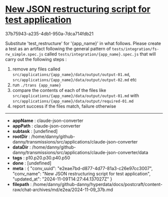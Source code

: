 # [New JSON restructuring script for test application](https://claude.ai/chat/e2eae7bd-d877-4d77-81a3-c26e97cc3007)

37b75943-a235-4db1-950a-7dca714fdb21

Substitute 'test_restructure' for '{app_name}' in what follows.
Please create a test as an artifact following the general pattern of `tests/integration/fs-rw_simple.spec.js` called  `tests/integration/{app_name}.spec.js` that will carry out the following steps :
1. remove any files called `src/applications/{app_name}/data/output/output-01.md`, `src/applications/{app_name}/data/output/output-02.md` etc
2. run `./trans {app_name}`
3. compare the contents of each of the files like `src/applications/{app_name}/data/output/output-01.md` with `src/applications/{app_name}/data/output/required-01.md`
4. report success if the files match, failure otherwise

---

* **appName** : claude-json-converter
* **appPath** : claude-json-converter
* **subtask** : [undefined]
* **rootDir** : /home/danny/github-danny/transmissions/src/applications/claude-json-converter
* **dataDir** : /home/danny/github-danny/transmissions/src/applications/claude-json-converter/data
* **tags** : p10.p20.p30.p40.p50
* **done** : [undefined]
* **meta** : {
  "conv_uuid": "e2eae7bd-d877-4d77-81a3-c26e97cc3007",
  "conv_name": "New JSON restructuring script for test application",
  "updated_at": "2024-11-09T14:27:44.137027Z"
}
* **filepath** : /home/danny/github-danny/hyperdata/docs/postcraft/content-raw/chat-archives/md/e2ea/2024-11-09_37b.md